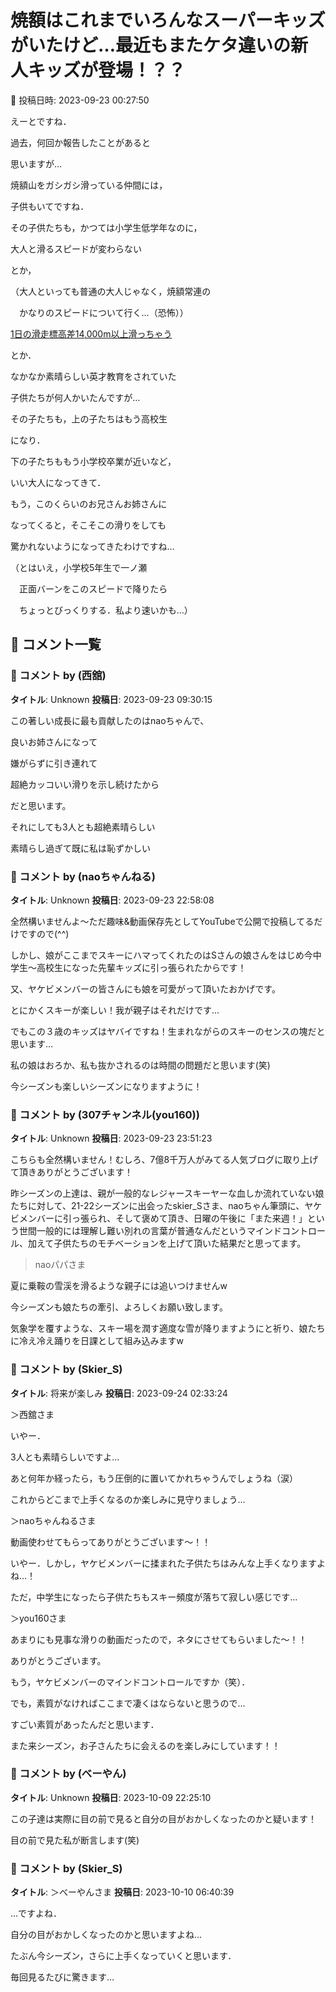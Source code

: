 # 焼額はこれまでいろんなスーパーキッズがいたけど…最近もまたケタ違いの新人キッズが登場！？？

📅 投稿日時: 2023-09-23 00:27:50

えーとですね．


過去，何回か報告したことがあると


思いますが…





焼額山をガシガシ滑っている仲間には，


子供もいてですね．


その子供たちも，かつては小学生低学年なのに，


大人と滑るスピードが変わらない


とか，


（大人といっても普通の大人じゃなく，焼額常連の


　かなりのスピードについて行く…（恐怖））





[1日の滑走標高差14,000m以上滑っちゃう](e52c68fbc4056509f5e5e71af4ef1d038.md)


とか．





なかなか素晴らしい英才教育をされていた


子供たちが何人かいたんですが…


その子たちも，上の子たちはもう高校生


になり．


下の子たちももう小学校卒業が近いなど，


いい大人になってきて．





もう，このくらいのお兄さんお姉さんに


なってくると，そこそこの滑りをしても


驚かれないようになってきたわけですね…





（とはいえ，小学校5年生で一ノ瀬


　正面バーンをこのスピードで降りたら


　ちょっとびっくりする．私より速いかも…）

## 💬 コメント一覧

### 💬 コメント by (西舘)
**タイトル**: Unknown
**投稿日**: 2023-09-23 09:30:15

この著しい成長に最も貢献したのはnaoちゃんで、

良いお姉さんになって

嫌がらずに引き連れて

超絶カッコいい滑りを示し続けたから

だと思います。



それにしても3人とも超絶素晴らしい

素晴らし過ぎて既に私は恥ずかしい

### 💬 コメント by (naoちゃんねる)
**タイトル**: Unknown
**投稿日**: 2023-09-23 22:58:08

全然構いませんよ〜ただ趣味&動画保存先としてYouTubeで公開で投稿してるだけですので(^^)



しかし、娘がここまでスキーにハマってくれたのはSさんの娘さんをはじめ今中学生〜高校生になった先輩キッズに引っ張られたからです！

又、ヤケビメンバーの皆さんにも娘を可愛がって頂いたおかげです。

とにかくスキーが楽しい！我が親子はそれだけです…



でもこの３歳のキッズはヤバイですね！生まれながらのスキーのセンスの塊だと思います…

私の娘はおろか、私も抜かされるのは時間の問題だと思います(笑)



今シーズンも楽しいシーズンになりますように！

### 💬 コメント by (307チャンネル(you160))
**タイトル**: Unknown
**投稿日**: 2023-09-23 23:51:23

こちらも全然構いません！むしろ、7億8千万人がみてる人気ブログに取り上げて頂きありがとうございます！



昨シーズンの上達は、親が一般的なレジャースキーヤーな血しか流れていない娘たちに対して、21-22シーズンに出会ったskier_Sさま、naoちゃん筆頭に、ヤケビメンバーに引っ張られ、そして褒めて頂き、日曜の午後に「また来週！」という世間一般的には理解し難い別れの言葉が普通なんだというマインドコントロール、加えて子供たちのモチベーションを上げて頂いた結果だと思ってます。



>naoパパさま

夏に乗鞍の雪渓を滑るような親子には追いつけませんw

今シーズンも娘たちの牽引、よろしくお願い致します。



気象学を覆すような、スキー場を潤す適度な雪が降りますようにと祈り、娘たちに冷え冷え踊りを日課として組み込みますw

### 💬 コメント by (Skier_S)
**タイトル**: 将来が楽しみ
**投稿日**: 2023-09-24 02:33:24

＞西舘さま

いやー．

3人とも素晴らしいですよ…

あと何年か経ったら，もう圧倒的に置いてかれちゃうんでしょうね（涙）

これからどこまで上手くなるのか楽しみに見守りましょう…



＞naoちゃんねるさま

動画使わせてもらってありがとうございます～！！

いやー．しかし，ヤケビメンバーに揉まれた子供たちはみんな上手くなりますよね…！

ただ，中学生になったら子供たちもスキー頻度が落ちて寂しい感じです…



＞you160さま

あまりにも見事な滑りの動画だったので，ネタにさせてもらいました～！！

ありがとうございます。

もう，ヤケビメンバーのマインドコントロールですか（笑）．

でも，素質がなければここまで凄くはならないと思うので…

すごい素質があったんだと思います．

また来シーズン，お子さんたちに会えるのを楽しみにしています！！

### 💬 コメント by (べーやん)
**タイトル**: Unknown
**投稿日**: 2023-10-09 22:25:10

この子達は実際に目の前で見ると自分の目がおかしくなったのかと疑います！

目の前で見た私が断言します(笑)

### 💬 コメント by (Skier_S)
**タイトル**: ＞べーやんさま
**投稿日**: 2023-10-10 06:40:39

…ですよね．

自分の目がおかしくなったのかと思いますよね…

たぶん今シーズン，さらに上手くなっていくと思います．

毎回見るたびに驚きます…

